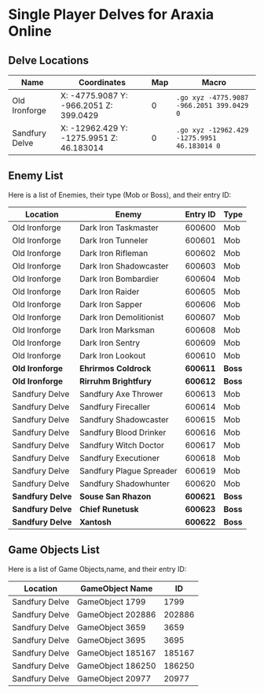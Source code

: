 # Single Player Delves for Araxia Online

## Delve Locations

| Name          | Coordinates                   | Map | Macro                          |
|---------------|-------------------------------|-----|---------------------------------|
| Old Ironforge | X: -4775.9087 Y: -966.2051 Z: 399.0429       | 0   | `.go xyz -4775.9087 -966.2051 399.0429 0`     |
| Sandfury Delve | X: -12962.429 Y: -1275.9951 Z: 46.183014 | 0 | `.go xyz -12962.429 -1275.9951 46.183014 0` |

## Enemy List

Here is a list of Enemies, their type (Mob or Boss), and their entry ID:

| Location       | Enemy                  | Entry ID | Type  |
|----------------|------------------------|----------|-------|
| Old Ironforge  | Dark Iron Taskmaster   | 600600   | Mob   |
| Old Ironforge  | Dark Iron Tunneler     | 600601   | Mob   |
| Old Ironforge  | Dark Iron Rifleman     | 600602   | Mob   |
| Old Ironforge  | Dark Iron Shadowcaster | 600603   | Mob   |
| Old Ironforge  | Dark Iron Bombardier   | 600604   | Mob   |
| Old Ironforge  | Dark Iron Raider       | 600605   | Mob   |
| Old Ironforge  | Dark Iron Sapper       | 600606   | Mob   |
| Old Ironforge  | Dark Iron Demolitionist| 600607   | Mob   |
| Old Ironforge  | Dark Iron Marksman     | 600608   | Mob   |
| Old Ironforge  | Dark Iron Sentry       | 600609   | Mob   |
| Old Ironforge  | Dark Iron Lookout      | 600610   | Mob   |
| **Old Ironforge**  | **Ehrirmos Coldrock**      | **600611**   | **Boss**  |
| **Old Ironforge**  | **Rirruhm Brightfury**     | **600612**   | **Boss**  |
| Sandfury Delve | Sandfury Axe Thrower   | 600613   | Mob   |
| Sandfury Delve | Sandfury Firecaller    | 600614   | Mob   |
| Sandfury Delve | Sandfury Shadowcaster | 600615   | Mob   |
| Sandfury Delve | Sandfury Blood Drinker | 600616   | Mob   |
| Sandfury Delve | Sandfury Witch Doctor  | 600617   | Mob   |
| Sandfury Delve | Sandfury Executioner   | 600618   | Mob   |
| Sandfury Delve | Sandfury Plague Spreader| 600619  | Mob   |
| Sandfury Delve | Sandfury Shadowhunter | 600620   | Mob   |
| **Sandfury Delve** | **Souse San Rhazon**       | **600621**   | **Boss**  |
| **Sandfury Delve** | **Chief Runetusk**         | **600623**   | **Boss**  |
| **Sandfury Delve** | **Xantosh**                | **600622**   | **Boss**  |

## Game Objects List

Here is a list of Game Objects,name, and their entry ID:


| Location       | GameObject Name        | ID     |
|----------------|------------------------|--------|
| Sandfury Delve | GameObject 1799        | 1799   |
| Sandfury Delve | GameObject 202886      | 202886 |
| Sandfury Delve | GameObject 3659        | 3659   |
| Sandfury Delve | GameObject 3695        | 3695   |
| Sandfury Delve | GameObject 185167      | 185167 |
| Sandfury Delve | GameObject 186250      | 186250 |
| Sandfury Delve | GameObject 20977       | 20977  |




